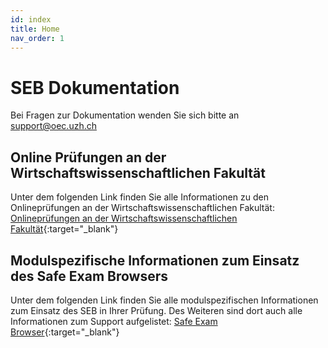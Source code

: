```yaml
---
id: index
title: Home
nav_order: 1
---
```


# SEB Dokumentation

Bei Fragen zur Dokumentation wenden Sie sich bitte an [support@oec.uzh.ch](mailto:support@oec.uzh.ch)

## Online Prüfungen an der Wirtschaftswissenschaftlichen Fakultät
Unter dem folgenden Link finden Sie alle Informationen zu den Onlineprüfungen an der Wirtschaftswissenschaftlichen Fakultät:
[Onlineprüfungen an der Wirtschaftswissenschaftlichen Fakultät](https://www.oec.uzh.ch/de/studies/general/exams/online-exams.html){:target="_blank"}

## Modulspezifische Informationen zum Einsatz des Safe Exam Browsers
Unter dem folgenden Link finden Sie alle modulspezifischen Informationen zum Einsatz des SEB in Ihrer Prüfung. Des Weiteren sind dort auch alle Informationen zum Support aufgelistet:
[Safe Exam Browser](https://www.oec.uzh.ch/de/studies/general/exams/online-exams/seb.html){:target="_blank"}